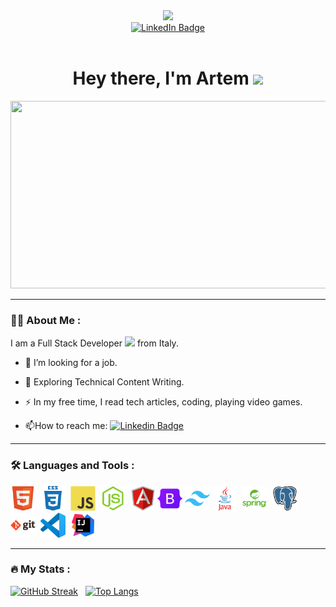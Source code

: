 <div id="header" align="center">
  <img src="https://media.giphy.com/media/M9gbBd9nbDrOTu1Mqx/giphy.gif" width="100"/>

<div id="badges">
  <a href="https://www.linkedin.com/in/artem-asauliak/">
    <img src="https://img.shields.io/badge/LinkedIn-blue?style=for-the-badge&logo=linkedin&logoColor=white" alt="LinkedIn Badge"/>
  </a>      
</div>
<img src="https://komarev.com/ghpvc/?username=MarteX20&style=flat-square&color=blue" alt=""/>  <!--Visulial. counter-->
  <h1>
    Hey there, I'm Artem
    <img src="https://media.giphy.com/media/hvRJCLFzcasrR4ia7z/giphy.gif" width="30px"/>
  </h1>
</div>

<div align="center">
  <img src="https://media.giphy.com/media/dWesBcTLavkZuG35MI/giphy.gif" width="600" height="300"/>
</div>

---

  ### :man_technologist: About Me :
I am a Full Stack Developer <img src="https://media.giphy.com/media/WUlplcMpOCEmTGBtBW/giphy.gif" width="30"> from Italy.
- :telescope: I’m looking for a job.

- :seedling: Exploring Technical Content Writing.

- :zap: In my free time, I read tech articles, coding, playing video games.
- :mailbox:How to reach me: [![Linkedin Badge](https://img.shields.io/badge/-Artem-blue?style=flat&logo=Linkedin&logoColor=white)]([your-linkedin-url](https://www.linkedin.com/in/artem-asauliak/))

---

### :hammer_and_wrench: Languages and Tools :
<div>
  <img src="https://github.com/devicons/devicon/blob/master/icons/html5/html5-original.svg" title="HTML5" alt="HTML" width="40" height="40"/>&nbsp;
  <img src="https://github.com/devicons/devicon/blob/master/icons/css3/css3-plain-wordmark.svg"  title="CSS3" alt="CSS" width="40" height="40"/>&nbsp;
  <img src="https://github.com/devicons/devicon/blob/master/icons/javascript/javascript-original.svg" title="JavaScript" alt="JavaScript" width="40" height="40"/>&nbsp;
  <img src="https://github.com/devicons/devicon/blob/master/icons/nodejs/nodejs-original.svg" title="NodeJS" alt="NodeJS" width="40" height="40"/>&nbsp;
  <img src="https://github.com/devicons/devicon/blob/master/icons/angularjs/angularjs-original.svg" title="Angular" **alt="Angular" width="40" height="40"/>
  <img src="https://github.com/devicons/devicon/blob/master/icons/bootstrap/bootstrap-original.svg" title="Bootstrap" **alt="Bootstrap" width="40" height="40"/>
  <img src="https://github.com/devicons/devicon/blob/master/icons/tailwindcss/tailwindcss-plain.svg" title="Tailwind" **alt="Tailwind" width="40" height="40"/>
  <img src="https://github.com/devicons/devicon/blob/master/icons/java/java-original-wordmark.svg" title="Java" alt="Java" width="40" height="40"/>&nbsp;
  <img src="https://github.com/devicons/devicon/blob/master/icons/spring/spring-original-wordmark.svg" title="Spring" alt="Spring" width="40" height="40"/>&nbsp;
  <img src="https://github.com/devicons/devicon/blob/master/icons/postgresql/postgresql-original.svg" title="PostgreSQL" alt="PostgreSQL" width="40" height="40"/>&nbsp;
  <img src="https://github.com/devicons/devicon/blob/master/icons/git/git-original-wordmark.svg" title="Git" **alt="Git" width="40" height="40"/>&nbsp;
  <img src="https://github.com/devicons/devicon/blob/master/icons/vscode/vscode-original.svg" title="VSCode" **alt="VSCode" width="40" height="40"/>&nbsp;
  <img src="https://github.com/devicons/devicon/blob/master/icons/intellij/intellij-original.svg" title="Intellij" **alt="Intellij" width="40" height="40"/>&nbsp;
</div>

---

### :fire: My Stats :
  [![GitHub Streak](http://github-readme-streak-stats.herokuapp.com?user=MarteX20&border_radius=5&date_format=j%20M%5B%20Y%5D&exclude_days=Sun%2CSat&background=65%2CFD00FFD4%2CFFB300&border=EB442B&excludeDaysLabel=EBE900&currStreakNum=FFEC00&currStreakLabel=000000&dates=000000&sideLabels=000000&stroke=000000&ring=FFAC00&fire=FF9200)](https://git.io/streak-stats)
  &nbsp;
  [![Top Langs](https://github-readme-stats.vercel.app/api/top-langs/?username=MarteX20&layout=compact&theme=vision-friendly-dark)](https://github.com/anuraghazra/github-readme-stats)




